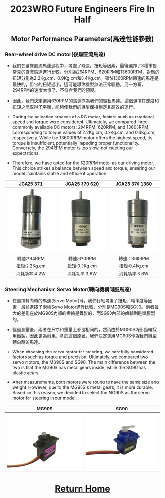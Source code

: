 # <div align="center">2023WRO Future Engineers Fire In Half </div>
## <div align="center">Motor Performance Parameters(馬達性能參數)</div>

### Rear-wheel drive DC motor(後驅直流馬達)
- 我們在選擇直流馬達過程中，考慮了轉速，扭矩等因素，最後選擇了3種市售常見的直流馬達進行比較，分別為294RPM、620RPM和13600RPM，對應的扭矩分別為2.2Kg.cm、0.9Kg.cm和0.4Kg.cm。雖然1360RPM轉速的馬達是最快的，但它的扭矩過小，這可能導致機型無法正常驅動。另一方面，294RPM的速度太慢了，不符合我們的預期。
- 因此，我們決定選用620RPM的馬達作為我們的驅動馬達。這個選擇在速度和扭矩之間取得了平衡，能夠使我們的機型保持穩定且高效的運行。 

- During the selection process of a DC motor, factors such as rotational speed and torque were considered. Ultimately, we compared three commonly available DC motors: 294RPM, 620RPM, and 13600RPM, corresponding to torque values of 2.2Kg.cm, 0.9Kg.cm, and 0.4Kg.cm, respectively. While the 13600RPM motor offers the highest speed, its torque is insufficient, potentially impeding proper functionality. Conversely, the 294RPM motor is too slow, not meeting our expectations.
- Therefore, we have opted for the 620RPM motor as our driving motor. This choice strikes a balance between speed and torque, ensuring our model maintains stable and efficient operation.

<div align="center">

|JGA25 371|JGA25 370 620|JGA25 370 1360|
| :----:|:---:|:----:|
|![image](./294RPM.png)|![image](./620RPM.png)|![image](./1360RPM.png)|
|轉速:294RPM|轉速:620RPM|轉速:1360RPM|
|扭矩:2.2Kg.cm|扭矩:0.9Kg.cm|扭矩:0.4Kg.cm|
|消耗功率:4.2W|消耗功率:3.6W|消耗功率:3.6W|
</div>

### Steering Mechanism Servo Motor(轉向機構伺服馬達)

- 在選擇轉向時的馬達(Servo Motor)時，我們仔細考慮了扭矩、精準度等因素，最終選擇了兩種Servo Motor進行比較，分別是MG90S和SG90。兩者最大的差別在於MG90S內部的齒輪是鐵製的，而SG90內部的齒輪則是塑膠製的。
- 經過測量後，兩者在尺寸和重量上都是相同的，然而由於MG90S內部齒輪採用鐵製，因此更為耐用。基於這個原因，我們決定選用MG90S作為我們機型轉向時的馬達。

- When choosing the servo motor for steering, we carefully considered factors such as torque and precision. Ultimately, we compared two servo motors, the MG90S and SG90. The main difference between the two is that the MG90S has metal gears inside, while the SG90 has plastic gears. 
- After measurements, both motors were found to have the same size and weight. However, due to the MG90S's metal gears, it is more durable. Based on this reason, we decided to select the MG90S as the servo motor for steering in our model.

<div align="center">

|MG90S|SG90|
| :---:|:---:|
|![image](./MG90S.png)|![image](./SG90.png)|
</div>


# <div align="center">[Return Home](../../)</div>  
